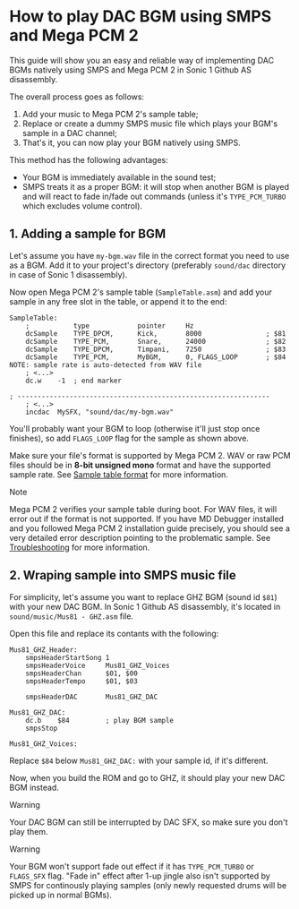 
# How to play DAC BGM using SMPS and Mega PCM 2

This guide will show you an easy and reliable way of implementing DAC BGMs natively using SMPS and Mega PCM 2 in Sonic 1 Github AS disassembly.

The overall process goes as follows:
1. Add your music to Mega PCM 2's sample table;
2. Replace or create a dummy SMPS music file which plays your BGM's sample in a DAC channel;
3. That's it, you can now play your BGM natively using SMPS.

This method has the following advantages:
- Your BGM is immediately available in the sound test;
- SMPS treats it as a proper BGM: it will stop when another BGM is played and will react to fade in/fade out commands (unless it's `TYPE_PCM_TURBO` which excludes volume control).

## 1. Adding a sample for BGM

Let's assume you have `my-bgm.wav` file in the correct format you need to use as a BGM. Add it to your project's directory (preferably `sound/dac` directory in case of Sonic 1 disassembly).

Now open Mega PCM 2's sample table (`SampleTable.asm`) and add your sample in any free slot in the table, or append it to the end:

```m68k
SampleTable:
    ;           type            pointer     Hz
    dcSample    TYPE_DPCM,      Kick,       8000                ; $81
    dcSample    TYPE_PCM,       Snare,      24000               ; $82
    dcSample    TYPE_DPCM,      Timpani,    7250                ; $83
    dcSample    TYPE_PCM,       MyBGM,      0, FLAGS_LOOP       ; $84  NOTE: sample rate is auto-detected from WAV file
    ; <...>
    dc.w    -1  ; end marker

; ---------------------------------------------------------------
    ; <...>
    incdac  MySFX, "sound/dac/my-bgm.wav"
```

You'll probably want your BGM to loop (otherwise it'll just stop once finishes), so add `FLAGS_LOOP` flag for the sample as shown above.

Make sure your file's format is supported by Mega PCM 2. WAV or raw PCM files should be in **8-bit unsigned mono** format and have the supported sample rate. See [Sample table format](../Sample_table_format.md`) for more information.

> [!NOTE]
>
> Mega PCM 2 verifies your sample table during boot. For WAV files, it will error out if the format is not supported. If you have MD Debugger installed and you followed Mega PCM 2 installation guide precisely, you should see a very detailed error description pointing to the problematic sample. See [Troubleshooting](../Troubleshooting.md) for more information.

## 2. Wraping sample into SMPS music file 

For simplicity, let's assume you want to replace GHZ BGM (sound id `$81`) with your new DAC BGM. In Sonic 1 Github AS disassembly, it's located in `sound/music/Mus81 - GHZ.asm` file.

Open this file and replace its contants with the following:

```m68k
Mus81_GHZ_Header:
    smpsHeaderStartSong 1
    smpsHeaderVoice     Mus81_GHZ_Voices
    smpsHeaderChan      $01, $00
    smpsHeaderTempo     $01, $03

    smpsHeaderDAC       Mus81_GHZ_DAC

Mus81_GHZ_DAC:
    dc.b    $84         ; play BGM sample
    smpsStop

Mus81_GHZ_Voices:
```

Replace `$84` below `Mus81_GHZ_DAC:` with your sample id, if it's different.

Now, when you build the ROM and go to GHZ, it should play your new DAC BGM instead.

> [!WARNING]
>
> Your DAC BGM can still be interrupted by DAC SFX, so make sure you don't play them.

> [!WARNING]
>
> Your BGM won't support fade out effect if it has `TYPE_PCM_TURBO` or `FLAGS_SFX` flag. "Fade in" effect after 1-up jingle also isn't supported by SMPS for continously playing samples (only newly requested drums will be picked up in normal BGMs).

